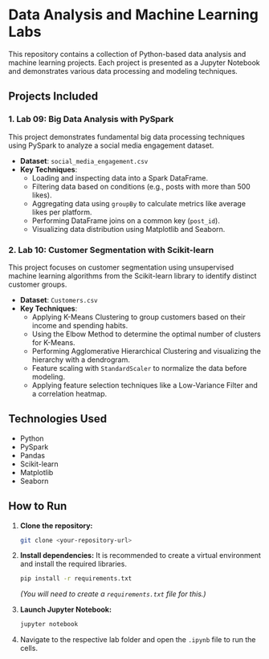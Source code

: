 # Data Analysis and Machine Learning Labs

This repository contains a collection of Python-based data analysis and machine learning projects. Each project is presented as a Jupyter Notebook and demonstrates various data processing and modeling techniques.

## Projects Included

### 1. Lab 09: Big Data Analysis with PySpark

This project demonstrates fundamental big data processing techniques using PySpark to analyze a social media engagement dataset.

* **Dataset**: `social_media_engagement.csv`
* **Key Techniques**:
    * Loading and inspecting data into a Spark DataFrame.
    * Filtering data based on conditions (e.g., posts with more than 500 likes).
    * Aggregating data using `groupBy` to calculate metrics like average likes per platform.
    * Performing DataFrame joins on a common key (`post_id`).
    * Visualizing data distribution using Matplotlib and Seaborn.

### 2. Lab 10: Customer Segmentation with Scikit-learn

This project focuses on customer segmentation using unsupervised machine learning algorithms from the Scikit-learn library to identify distinct customer groups.

* **Dataset**: `Customers.csv`
* **Key Techniques**:
    * Applying K-Means Clustering to group customers based on their income and spending habits.
    * Using the Elbow Method to determine the optimal number of clusters for K-Means.
    * Performing Agglomerative Hierarchical Clustering and visualizing the hierarchy with a dendrogram.
    * Feature scaling with `StandardScaler` to normalize the data before modeling.
    * Applying feature selection techniques like a Low-Variance Filter and a correlation heatmap.

## Technologies Used

* Python
* PySpark
* Pandas
* Scikit-learn
* Matplotlib
* Seaborn

## How to Run

1.  **Clone the repository:**
    ```bash
    git clone <your-repository-url>
    ```
2.  **Install dependencies:**
    It is recommended to create a virtual environment and install the required libraries.
    ```bash
    pip install -r requirements.txt
    ```
    *(You will need to create a `requirements.txt` file for this.)*

3.  **Launch Jupyter Notebook:**
    ```bash
    jupyter notebook
    ```
4.  Navigate to the respective lab folder and open the `.ipynb` file to run the cells.
